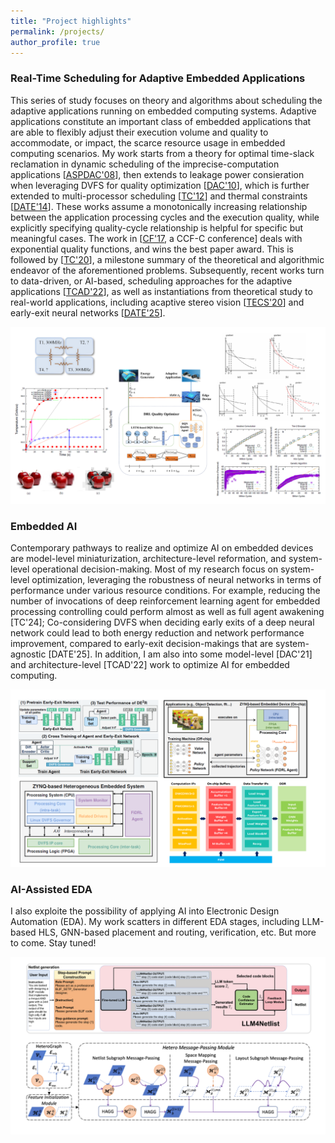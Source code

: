 ```yaml
---
title: "Project highlights"
permalink: /projects/
author_profile: true
---
```



### Real-Time Scheduling for Adaptive Embedded Applications
This series of study focuses on theory and algorithms about scheduling the adaptive applications running on embedded computing systems. Adaptive applications constitute an important class of embedded applications that are able to flexibly adjust their execution volume and quality to accommodate, or impact, the scarce resource usage in embedded computing scenarios. My work starts from a theory for optimal time-slack reclamation in dynamic scheduling of the imprecise-computation applications [[ASPDAC'08](https://doi.org/10.1109/ASPDAC.2008.4483993)], then extends to leakage power consieration when leveraging DVFS for quality optimization [[DAC'10](https://doi.org/10.1145/1837274.1837396)], which is further extended to multi-processor scheduling [[TC'12](https://doi.org/10.1109/TC.2012.194)] and thermal constraints [[DATE'14](https://doi.org/10.7873/DATE.2014.304)]. These works assume a monotonically increasing relationship between the application processing cycles and the execution quality, while explicitly specifying quality-cycle relationship is helpful for specific but meaningful cases. The work in [[CF'17](https://doi.org/10.1145/3075564.3075577), a CCF-C conference] deals with exponential quality functions, and wins the best paper award. This is followed by [[TC'20](https://doi.org/10.1109/TC.2020.2997242)], a milestone summary of the theoretical and algorithmic endeavor of the aforementioned problems. Subsequently, recent works turn to data-driven, or AI-based, scheduling approaches for the adaptive applications [[TCAD'22](https://doi.org/10.1109/TCAD.2022.3142188)], as well as instantiations from theoretical study to real-world applications, including acaptive stereo vision [[TECS'20](https://doi.org/10.1145/3372784)] and early-exit neural networks [[DATE'25](https://doi.org/10.23919/DATE64628.2025.10992707)].

![Adaptive Application Scheduling!](/images/AdaptiveApplications.png "Adaptive Application Scheduling")

### Embedded AI
Contemporary pathways to realize and optimize AI on embedded devices are model-level miniaturization, architecture-level reformation, and system-level operational decision-making. Most of my research focus on system-level optimization, leveraging the robustness of neural networks in terms of performance under various resource conditions. For example, reducing the number of invocations of deep reinforcement learning agent for embedded processing controlling could perform almost as well as full agent awakening [TC'24]; Co-considering DVFS when deciding early exits of a deep neural network could lead to both energy reduction and network performance improvement, compared to early-exit decision-makings that are system-agnostic [DATE'25]. In addition, I am also into some model-level [DAC'21] and architecture-level [TCAD'22] work to optimize AI for embedded computing.

![Embedded AI!](/images/EmbeddedAI.png "Embedded AI")

### AI-Assisted EDA
I also exploite the possibility of applying AI into Electronic Design Automation (EDA). My work scatters in different EDA stages, including LLM-based HLS, GNN-based placement and routing, verification, etc. But more to come. Stay tuned!

![AI-Assisted EDA!](/images/AIAssistedEDA.png "AI-Assisted EDA")
